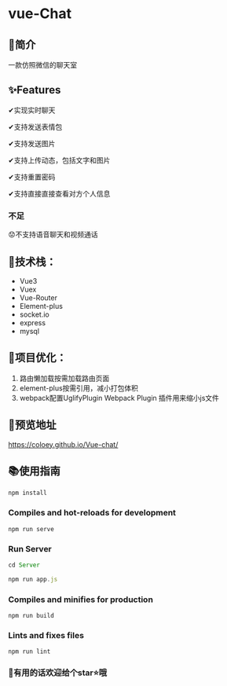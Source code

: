 #                                   vue-Chat


## 🎯简介

一款仿照微信的聊天室

## ✨Features

✔实现实时聊天

✔支持发送表情包

✔支持发送图片

✔支持上传动态，包括文字和图片

✔支持重置密码

✔支持直接直接查看对方个人信息

### 不足

😟不支持语音聊天和视频通话

##  🚀技术栈：

- Vue3
- Vuex
- Vue-Router
- Element-plus
- socket.io
- express
- mysql

## 🎉项目优化：

1. 路由懒加载按需加载路由页面
2. element-plus按需引用，减小打包体积
3. webpack配置UglifyPlugin Webpack Plugin 插件用来缩小js文件

## 👀预览地址

 https://coloey.github.io/Vue-chat/



## 📚使用指南

```
npm install
```

### Compiles and hot-reloads for development
```
npm run serve
```

### Run Server

```js
cd Server

npm run app.js
```

### Compiles and minifies for production

```
npm run build
```

### Lints and fixes files
```
npm run lint
```



### 🤗有用的话欢迎给个star⭐哦
